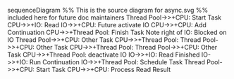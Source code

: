 <!---
  Licensed to the Apache Software Foundation (ASF) under one
  or more contributor license agreements.  See the NOTICE file
  distributed with this work for additional information
  regarding copyright ownership.  The ASF licenses this file
  to you under the Apache License, Version 2.0 (the
  "License"); you may not use this file except in compliance
  with the License.  You may obtain a copy of the License at

    http://www.apache.org/licenses/LICENSE-2.0

  Unless required by applicable law or agreed to in writing,
  software distributed under the License is distributed on an
  "AS IS" BASIS, WITHOUT WARRANTIES OR CONDITIONS OF ANY
  KIND, either express or implied.  See the License for the
  specific language governing permissions and limitations
  under the License.
-->

<!--
This is the source for the async.svg diagram used in developer_guide.rst
-->
sequenceDiagram
    %% This is the source diagram for async.svg
    %% included here for future doc maintainers
    Thread Pool->>+CPU: Start Task
    CPU->>+IO: Read
    IO->>+CPU: Future<Buffer>
    activate IO
    CPU->>+CPU: Add Continuation
    CPU->>+Thread Pool: Finish Task
    Note right of IO: Blocked on IO
    Thread Pool->>+CPU: Other Task
    CPU->>+Thread Pool:
    Thread Pool->>+CPU: Other Task
    CPU->>+Thread Pool:
    Thread Pool->>+CPU: Other Task
    CPU->>+Thread Pool:
    deactivate IO
    IO->>+IO: Read Finished
    IO->>+IO: Run Continuation
    IO->>+Thread Pool: Schedule Task
    Thread Pool->>+CPU: Start Task
    CPU->>+CPU: Process Read Result
